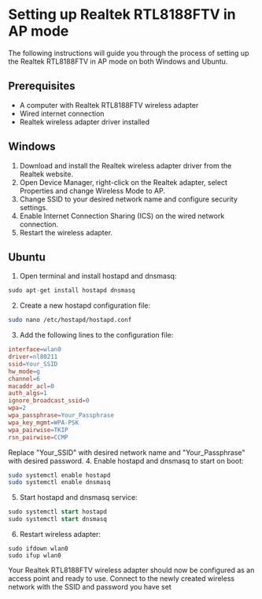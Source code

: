 # Setting up Realtek RTL8188FTV in AP mode
The following instructions will guide you through the process of setting up the Realtek RTL8188FTV in AP mode on both Windows and Ubuntu.

## Prerequisites
* A computer with Realtek RTL8188FTV wireless adapter
* Wired internet connection
* Realtek wireless adapter driver installed
## Windows
1. Download and install the Realtek wireless adapter driver from the Realtek website.
2. Open Device Manager, right-click on the Realtek adapter, select Properties and change Wireless Mode to AP.
3. Change SSID to your desired network name and configure security settings.
4. Enable Internet Connection Sharing (ICS) on the wired network connection.
5. Restart the wireless adapter.
## Ubuntu
1. Open terminal and install hostapd and dnsmasq:
```csharp
sudo apt-get install hostapd dnsmasq
```
2. Create a new hostapd configuration file:
```bash
sudo nano /etc/hostapd/hostapd.conf
```
3. Add the following lines to the configuration file:
```makefile
interface=wlan0
driver=nl80211
ssid=Your_SSID
hw_mode=g
channel=6
macaddr_acl=0
auth_algs=1
ignore_broadcast_ssid=0
wpa=2
wpa_passphrase=Your_Passphrase
wpa_key_mgmt=WPA-PSK
wpa_pairwise=TKIP
rsn_pairwise=CCMP
```
Replace "Your_SSID" with desired network name and "Your_Passphrase" with desired password.
4. Enable hostapd and dnsmasq to start on boot:
```bash 
sudo systemctl enable hostapd
sudo systemctl enable dnsmasq
```
5. Start hostapd and dnsmasq service:
```sql
sudo systemctl start hostapd
sudo systemctl start dnsmasq
```
6. Restart wireless adapter:
```
sudo ifdown wlan0
sudo ifup wlan0
```
Your Realtek RTL8188FTV wireless adapter should now be configured as an access point and ready to use. Connect to the newly created wireless network with the SSID and password you have set
